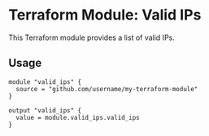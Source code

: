 # Terraform Module: Valid IPs

This Terraform module provides a list of valid IPs.

## Usage

```hcl
module "valid_ips" {
  source = "github.com/username/my-terraform-module"
}

output "valid_ips" {
  value = module.valid_ips.valid_ips
}

